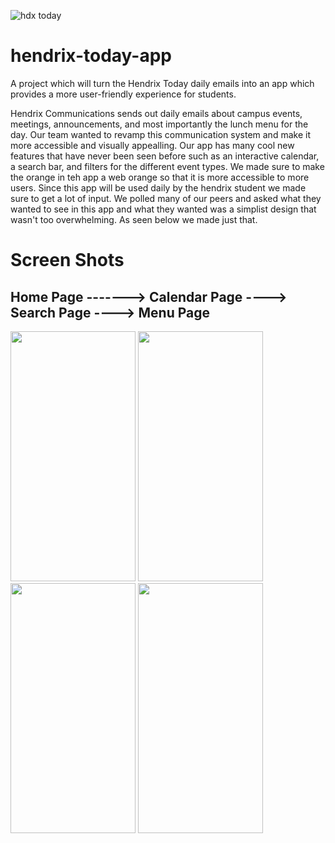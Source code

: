 ![hdx today](https://user-images.githubusercontent.com/77701303/206945364-dc98f3c6-b86c-47ca-aa05-da5fd1c754a5.png)

# hendrix-today-app 

A project which will turn the Hendrix Today daily emails into an app which provides a more user-friendly experience for students.

Hendrix Communications sends out daily emails about campus events, meetings, announcements, and most importantly the lunch menu for the day. Our team wanted to revamp this communication system and make it more accessible and visually appealling. Our app has many cool new features that have never been seen before such as an interactive calendar, a search bar, and filters for the different event types. We made sure to make the orange in teh app a web orange so that it is more accessible to more users. Since this app will be used daily by the hendrix student we made sure to get a lot of input. We polled many of our peers and asked what they wanted to see in this app and what they wanted was a simplist design that wasn't too overwhelming. As seen below we made just that.

# Screen Shots



##  Home Page    -------> Calendar Page  ----> Search Page ----> Menu Page
<img src="https://user-images.githubusercontent.com/77701303/206943206-d6d0a443-7dfb-4979-910a-6034d43e2ade.jpg" width="200" height="400"/> <img src="https://user-images.githubusercontent.com/77701303/206943203-39a831a3-cb94-4040-b09a-a7fd60536114.jpg" width="200" height="400"/> <img src="https://user-images.githubusercontent.com/77701303/206943196-257565a1-c729-41f6-b423-eb6f8717068c.jpg" width="200" height="400"/> <img src="https://user-images.githubusercontent.com/77701303/206943192-73326c9d-5efd-487b-bf9e-ce7fc94821ee.jpg" width="200" height="400"/>











